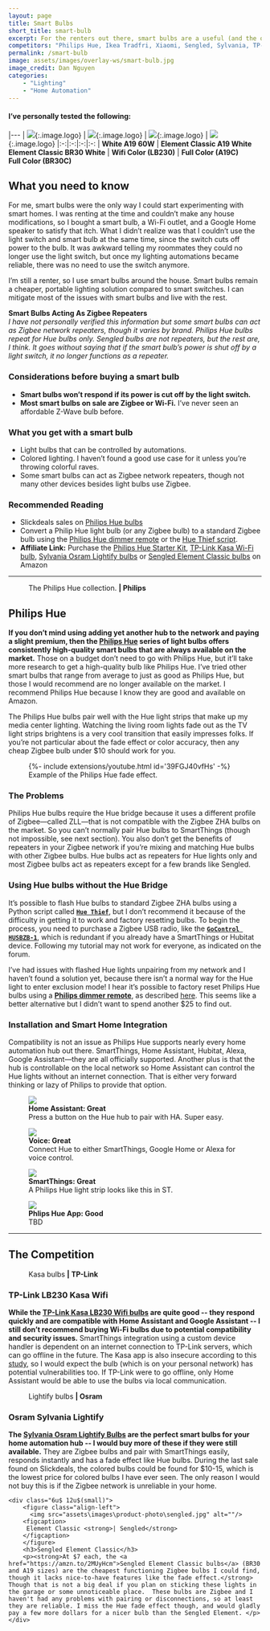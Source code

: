 ```yaml
---
layout: page
title: Smart Bulbs
short_title: smart-bulb
excerpt: For the renters out there, smart bulbs are a useful (and the only) smart lighting option. 
competitors: "Philips Hue, Ikea Tradfri, Xiaomi, Sengled, Sylvania, TP-Link, Lifx, Eufy"
permalink: /smart-bulb
image: assets/images/overlay-ws/smart-bulb.jpg
image_credit: Dan Nguyen
categories: 
    - "Lighting"
    - "Home Automation"
---
```


<!--more-->

#### I’ve personally tested the following:

|---
| ![](assets\images\logo\philips-hue.png){:.image.logo} |  ![](assets\images\logo\sengled.png){:.image.logo} | ![](assets\images\logo\tplink.png){:.image.logo} | ![](assets\images\logo\osram.png){:.image.logo}
|:-:|:-:|:-:|:-:
| **White A19 60W** | **Element Classic A19 White**<br>**Element Classic BR30 White** | **Wifi Color (LB230)** | **Full Color (A19C)**<br>**Full Color (BR30C)**


## What you need to know

For me, smart bulbs were the only way I could start experimenting with smart homes. I was renting at the time and couldn’t make any house modifications, so I bought a smart bulb, a Wi-Fi outlet, and a Google Home speaker to satisfy that itch. What I didn’t realize was that I couldn’t use the light switch and smart bulb at the same time, since the switch cuts off power to the bulb. It was awkward telling my roommates they could no longer use the light switch, but once my lighting automations became reliable, there was no need to use the switch anymore. 

I’m still a renter, so I use smart bulbs around the house. Smart bulbs remain a cheaper, portable lighting solution compared to smart switches. I can mitigate most of the issues with smart bulbs and live with the rest. 

<p class="box">
<strong>Smart Bulbs Acting As Zigbee Repeaters</strong><br>
<i>I have not personally verified this information but some smart bulbs can act as Zigbee network repeaters, though it varies by brand. Philips Hue bulbs repeat for Hue bulbs only. Sengled bulbs are not repeaters, but the rest are, I think. It goes without saying that if the smart bulb’s power is shut off by a light switch, it no longer functions as a repeater.</i></p>

### Considerations before buying a smart bulb

<ul class="alt">
  <li><strong>Smart bulbs won’t respond if its power is cut off by the light switch.</strong></li>
  <li><strong>Most smart bulbs on sale are Zigbee or Wi-Fi.</strong> I’ve never seen an affordable Z-Wave bulb before.</li>
</ul>

### What you get with a smart bulb

<ul class="alt">
  <li>Light bulbs that can be controlled by automations.</li>
  <li>Colored lighting. I haven’t found a good use case for it unless you’re throwing colorful raves.</li>
  <li>Some smart bulbs can act as Zigbee network repeaters, though not many other devices besides light bulbs use Zigbee.</li>
</ul>


### Recommended Reading

<ul class="alt">
  <li>Slickdeals sales on <a href="https://slickdeals.net/newsearch.php?forumchoice%5B%5D=4&forumchoice%5B%5D=9&forumchoice%5B%5D=10&forumchoice%5B%5D=13&forumchoice%5B%5D=25&forumchoice%5B%5D=30&forumchoice%5B%5D=38&forumchoice%5B%5D=39&forumchoice%5B%5D=41&forumchoice%5B%5D=44&forumchoice%5B%5D=53&forumchoice%5B%5D=54&forumchoice%5B%5D=71&q=philips+hue&firstonly=1">Philips Hue bulbs</a></li>
  <li>Convert a Philip Hue light bulb (or any Zigbee bulb) to a standard Zigbee bulb using the <a href="https://github.com/mozilla-iot/wiki/wiki/HOWTO:-Factory-reset-a-Hue-bulb">Philips Hue dimmer remote</a> or the <a href="https://community.home-assistant.io/t/hue-thief-and-hass-io/48420/10">Hue Thief script</a>.</li>
  <li><strong>Affiliate Link:</strong> Purchase the <a href="https://amzn.to/31tq9fr">Philips Hue Starter Kit</a>, <a href="https://amzn.to/2IJoA4O">TP-Link Kasa Wi-Fi bulb</a>, <a href="https://amzn.to/2ICIwWJ">Sylvania Osram Lightify bulbs</a> or <a href="https://amzn.to/2MUyHcm">Sengled Element Classic bulbs</a> on Amazon</li>
</ul>


<!-- Product Review section -->
<hr class="major" />

<figure class="align-left">
  <img src="assets\images\product-photo\philips-hue.png" alt=""/>
  <figcaption>
    The Philips Hue collection. <strong>|  Philips</strong>
  </figcaption>
</figure>

## Philips Hue

**If you don’t mind using adding yet another hub to the network and paying a slight premium, then the [Philips Hue](https://amzn.to/31tq9fr) series of light bulbs offers consistently high-quality smart bulbs that are always available on the market.** Those on a budget don’t need to go with Philips Hue, but it’ll take more research to get a high-quality bulb like Philips Hue.  I’ve tried other smart bulbs that range from average to just as good as Philips Hue, but those I would recommend are no longer available on the market. I recommend Philips Hue because I know they are good and available on Amazon.

The Philips Hue bulbs pair well with the Hue light strips that make up my media center lighting. Watching the living room lights fade out as the TV light strips brightens is a very cool transition that easily impresses folks. If you’re not particular about the fade effect or color accuracy, then any cheap Zigbee bulb under $10 should work for you.

<figure class="align-center">
  <div class="container">
   {%- include extensions/youtube.html id='39FGJ40vfHs' -%}
  </div>
  <figcaption>Example of the Philips Hue fade effect.</figcaption> 
</figure>
<p></p>

### The Problems
Philips Hue bulbs require the Hue bridge because it uses a different profile of Zigbee—called ZLL—that is not compatible with the Zigbee ZHA bulbs on the market. So you can’t normally pair Hue bulbs to SmartThings (though not impossible, see next section). You also don’t get the benefits of repeaters in your Zigbee network if you’re mixing and matching Hue bulbs with other Zigbee bulbs. Hue bulbs act as repeaters for Hue lights only and most Zigbee bulbs act as repeaters except for a few brands like Sengled.

### Using Hue bulbs without the Hue Bridge

It’s possible to flash Hue bulbs to standard Zigbee ZHA bulbs using a Python script called [**``Hue Thief``**](https://community.home-assistant.io/t/hue-thief-and-hass-io/48420/10), but I don’t recommend it because of the difficulty in getting it to work and factory resetting bulbs. To begin the process, you need to purchase a Zigbee USB radio, like the [**``GoControl HUSBZB-1``**](https://amzn.to/2DH8G95), which is redundant if you already have a SmartThings or Hubitat device. Following my tutorial may not work for everyone, as indicated on the forum.

I’ve had issues with flashed Hue lights unpairing from my network and I haven’t found a solution yet, because there isn’t a normal way for the Hue light to enter exclusion mode! I hear it’s possible to factory reset Philips Hue bulbs using a [**Philips dimmer remote**](https://amzn.to/2DDMZac), as described [here](https://github.com/mozilla-iot/wiki/wiki/HOWTO:-Factory-reset-a-Hue-bulb). This seems like a better alternative but I didn’t want to spend another $25 to find out.

### Installation and Smart Home Integration

Compatibility is not an issue as Philips Hue supports nearly every home automation hub out there. SmartThings, Home Assistant, Hubitat, Alexa, Google Assistant—they are all officially supported. Another plus is that the hub is controllable on the local network so Home Assistant can control the Hue lights without an internet connection. That is either very forward thinking or lazy of Philips to provide that option. 

<div class="row">
	<!-- Break -->
	<div class="6u 12u$(medium)">
	  <figure class="fourthtest">
        <img src="assets/images/integrations/philips-hue-ha-01.png" />
        <figcaption>
          <strong>Home Assistant: Great</strong><br> Press a button on the Hue hub to pair with HA. Super easy. 
        </figcaption>
      </figure>
	</div>
	<div class="6u 12u$(medium)">
      <figure class="fourthtest">
       <img src="assets/images/integrations/google-home.png" />
       <figcaption>
         <strong>Voice: Great</strong><br>Connect Hue to either SmartThings, Google Home or Alexa for voice control.
       </figcaption>
      </figure>
	</div>
</div>

<div class="row">
	<!-- Break -->
	<div class="6u 12u$(medium)">
      <figure class="fourthtest">
      <img src="assets/images/integrations/philips-lightstrip-st.png" />
      <figcaption>
      <strong>SmartThings: Great</strong><br> A Philips Hue light strip looks like this in ST.
      </figcaption>
      </figure>
	</div>
	<div class="6u 12u$(medium)">
      <figure class="fourthtest">
       <img src="assets/images/integrations/na.png"  />
       <figcaption>
         <strong>Phlips Hue App: Good</strong><br>TBD
       </figcaption>
      </figure>
	</div>
</div>
<p></p>


<!-- Product Review section -->
<hr class="minor" />

## The Competition

<div class="row">
    <div class="6u 12u$(small)">
      <figure class="align-left">
          <img src="assets\images\product-photo\kasa.jpg" alt=""/>
        <figcaption> Kasa bulbs <strong>| TP-Link</strong></figcaption>
      </figure>
      <h3>TP-Link LB230 Kasa Wifi </h3>
      <p><strong>While the <a href="https://amzn.to/2IJoA4O">TP-Link Kasa LB230 Wifi bulbs</a> are quite good -- they respond quickly and are compatible with Home Assistant and Google Assistant -- I still don’t recommend buying Wi-Fi bulbs due to potential compatibility and security issues.</strong>  SmartThings integration using a custom device handler is dependent on an internet connection to TP-Link servers, which can go offline in the future. The Kasa app is also insecure according to this <a href="https://www.tomsguide.com/us/smart-home-leaky-apps,news-29319.html">study</a>, so I would expect the bulb (which is on your personal network) has potential vulnerabilities too. If TP-Link were to go offline, only Home Assistant would be able to use the bulbs via local communication.  </p>
    </div>
    <div class="6u$ 12u$(small)">
	    <figure class="align-left">
          <img src="assets\images\product-photo\osram.jpg" alt=""/>
        <figcaption>
         Lightify bulbs <strong>| Osram</strong>
        </figcaption>
        </figure>
    	<h3>Osram Sylvania Lightify</h3>
    	<p><strong>The <a href="https://amzn.to/2ICIwWJ">Sylvania Osram Lightify Bulbs</a> are the perfect smart bulbs for your home automation hub -- I would buy more of these if they were still available.</strong> They are Zigbee bulbs and pair with SmartThings easily, responds instantly and has a fade effect like Hue bulbs. During the last sale found on Slickdeals, the colored bulbs could be found for $10-15, which is the lowest price for colored bulbs I have ever seen. The only reason I would not buy this is if the Zigbee network is unreliable in your home.</p>
    </div>

    <div class="6u$ 12u$(small)">
        <figure class="align-left">
          <img src="assets\images\product-photo\sengled.jpg" alt=""/>
        <figcaption>
         Element Classic <strong>| Sengled</strong>
        </figcaption>
        </figure>
    	<h3>Sengled Element Classic</h3>
    	<p><strong>At $7 each, the <a href="https://amzn.to/2MUyHcm">Sengled Element Classic bulbs</a> (BR30 and A19 sizes) are the cheapest functioning Zigbee bulbs I could find, though it lacks nice-to-have features like the fade effect.</strong> Though that is not a big deal if you plan on sticking these lights in the garage or some unnoticeable place.  These bulbs are Zigbee and I haven't had any problems with pairing or disconnections, so at least they are reliable. I miss the Hue fade effect though, and would gladly pay a few more dollars for a nicer bulb than the Sengled Element. </p>
    </div>

</div>



